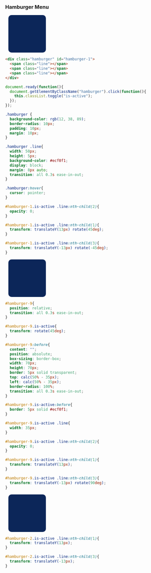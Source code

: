 ### Hamburger Menu
<ClientOnly>
  <style lang="css">
    .mini-container {
      background-color: rgb(12, 38, 89);
      border-radius: 10px;
      padding: 10px;
      margin: 10px;
      width: 100px;
      height: 100px;
      display: flex;
      align-items: center;
      justify-content: center;
    }

    .hamburger .line{
      width: 50px;
      height: 5px;
      background-color: #ecf0f1;
      display: block;
      margin: 8px auto;
      -webkit-transition: all 0.3s ease-in-out;
      -o-transition: all 0.3s ease-in-out;
      transition: all 0.3s ease-in-out;
    }

    .hamburger:hover{
      cursor: pointer;
    }

    #hamburger-1.is-active .line:nth-child(2){
      opacity: 0;
    }

    #hamburger-1.is-active .line:nth-child(1){
      -webkit-transform: translateY(13px) rotate(45deg);
      -ms-transform: translateY(13px) rotate(45deg);
      -o-transform: translateY(13px) rotate(45deg);
      transform: translateY(13px) rotate(45deg);
    }

    #hamburger-1.is-active .line:nth-child(3){
      -webkit-transform: translateY(-13px) rotate(-45deg);
      -ms-transform: translateY(-13px) rotate(-45deg);
      -o-transform: translateY(-13px) rotate(-45deg);
      transform: translateY(-13px) rotate(-45deg);
    }
    #hamburger-9{
  position: relative;
  -webkit-transition: all 0.3s ease-in-out;
  -o-transition: all 0.3s ease-in-out;
  transition: all 0.3s ease-in-out;
}

#hamburger-9.is-active{
  -webkit-transform: rotate(45deg);
  -ms-transform: rotate(45deg);
  -o-transform: rotate(45deg);
  transform: rotate(45deg);
}

#hamburger-9:before{
  content: "";
  position: absolute;
  -webkit-box-sizing: border-box;
  -moz-box-sizing: border-box;
  box-sizing: border-box;
  width: 70px;
  height: 70px;
  border: 5px solid transparent;
  top: calc(50% - 35px);
  left: calc(50% - 35px);
  border-radius: 100%;
  -webkit-transition: all 0.3s ease-in-out;
  -o-transition: all 0.3s ease-in-out;
  transition: all 0.3s ease-in-out;
}

#hamburger-9.is-active:before{
  border: 5px solid #ecf0f1;
}

#hamburger-9.is-active .line{
  width: 35px;
}

#hamburger-9.is-active .line:nth-child(2){
  opacity: 0;
}

#hamburger-9.is-active .line:nth-child(1){
  -webkit-transform: translateY(13px);
  -ms-transform: translateY(13px);
  -o-transform: translateY(13px);
  transform: translateY(13px);
}

#hamburger-9.is-active .line:nth-child(3){
  -webkit-transform: translateY(-13px) rotate(90deg);
  -ms-transform: translateY(-13px) rotate(90deg);
  -o-transform: translateY(-13px) rotate(90deg);
  transform: translateY(-13px) rotate(90deg);
}

#hamburger-2.is-active .line:nth-child(1){
  -webkit-transform: translateY(13px);
  -ms-transform: translateY(13px);
  -o-transform: translateY(13px);
  transform: translateY(13px);
}

#hamburger-2.is-active .line:nth-child(3){
  -webkit-transform: translateY(-13px);
  -ms-transform: translateY(-13px);
  -o-transform: translateY(-13px);
  transform: translateY(-13px);
}
</style>

<div class="mini-container">
  <div @click="e => e.currentTarget.classList.toggle('is-active')" class="hamburger" id="hamburger-1">
    <span class="line"></span>
    <span class="line"></span>
    <span class="line"></span>
  </div>
</div>

```html
<div class="hamburger" id="hamburger-1">
  <span class="line"></span>
  <span class="line"></span>
  <span class="line"></span>
</div>
  ```

```js
document.ready(function(){
  document.getElementByClassName("hamburger").click(function(){
    this.classList.toggle("is-active");
  });
});
```

```css
.hamburger {
  background-color: rgb(12, 38, 89);
  border-radius: 10px;
  padding: 10px;
  margin: 10px;
}

.hamburger .line{
  width: 50px;
  height: 5px;
  background-color: #ecf0f1;
  display: block;
  margin: 8px auto;
  transition: all 0.3s ease-in-out;
}

.hamburger:hover{
  cursor: pointer;
}

#hamburger-1.is-active .line:nth-child(2){
  opacity: 0;
}

#hamburger-1.is-active .line:nth-child(1){
  transform: translateY(13px) rotate(45deg);
}

#hamburger-1.is-active .line:nth-child(3){
  transform: translateY(-13px) rotate(-45deg);
}
```

<div class="mini-container">
  <div @click="e => e.currentTarget.classList.toggle('is-active')" class="hamburger" id="hamburger-9">
    <span class="line"></span>
    <span class="line"></span>
    <span class="line"></span>
  </div>
</div>

```css
#hamburger-9{
  position: relative;
  transition: all 0.3s ease-in-out;
}

#hamburger-9.is-active{
  transform: rotate(45deg);
}

#hamburger-9:before{
  content: "";
  position: absolute;
  box-sizing: border-box;
  width: 70px;
  height: 70px;
  border: 5px solid transparent;
  top: calc(50% - 35px);
  left: calc(50% - 35px);
  border-radius: 100%;
  transition: all 0.3s ease-in-out;
}

#hamburger-9.is-active:before{
  border: 5px solid #ecf0f1;
}

#hamburger-9.is-active .line{
  width: 35px;
}

#hamburger-9.is-active .line:nth-child(2){
  opacity: 0;
}

#hamburger-9.is-active .line:nth-child(1){
  transform: translateY(13px);
}

#hamburger-9.is-active .line:nth-child(3){
  transform: translateY(-13px) rotate(90deg);
}
```

<div class="mini-container">
  <div @click="e => e.currentTarget.classList.toggle('is-active')" class="hamburger" id="hamburger-2">
    <span class="line"></span>
    <span class="line"></span>
    <span class="line"></span>
  </div>
</div>

```css
#hamburger-2.is-active .line:nth-child(1){
  transform: translateY(13px);
}

#hamburger-2.is-active .line:nth-child(3){
  transform: translateY(-13px);
}
```
</ClientOnly>
